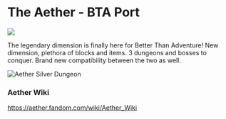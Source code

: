 # The Aether - BTA Port

[![](https://jitpack.io/v/Turnip-Labs/ModMenu.svg)](https://jitpack.io/#Turnip-Labs/ModMenu)

The legendary dimension is finally here for Better Than Adventure!
New dimension, plethora of blocks and items.
3 dungeons and bosses to conquer.
Brand new compatibility between the two as well.

![](https://imgur.com/a/Vfa708o "Aether Silver Dungeon")

### Aether Wiki
https://aether.fandom.com/wiki/Aether_Wiki
